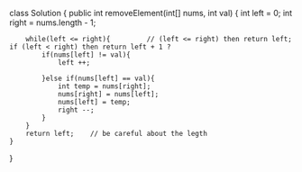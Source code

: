 class Solution {
    public int removeElement(int[] nums, int val) {
        int left = 0;
        int right = nums.length - 1;
        
        while(left <= right){         // (left <= right) then return left; if (left < right) then return left + 1 ?
            if(nums[left] != val){
                left ++;                
 
            }else if(nums[left] == val){
                int temp = nums[right];
                nums[right] = nums[left];
                nums[left] = temp;
                right --;
            }
        }
        return left;    // be careful about the legth
    }
}